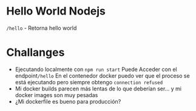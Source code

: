 # Hello World Nodejs

`/hello` - Retorna hello world

# Challanges

- Ejecutando localmente con `npm run start` Puede Acceder con el endpoint`/hello` En el contenedor docker puedo ver que el proceso se está ejecutando pero siempre obtengo `connection refused`
- Mi docker builds parecen más lentas de lo que deberían ser... y mi docker images son muy pesadas
- ¿Mi dockerfile es bueno para producción?
